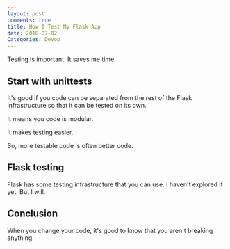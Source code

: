 ```yaml
---
layout: post
comments: true
title: How I Test My Flask App
date: 2018-07-02
Categories: Devop
---
```


Testing is important. It saves me time.

## Start with unittests
It's good if you code can be separated from the rest of the Flask infrastructure so that it can be tested on its own. 

It means you code is modular.

It makes testing easier.

So, more testable code is often better code. 

## Flask testing
Flask has some testing infrastructure that you can use. I haven't explored it yet. But I will.

## Conclusion
When you change your code, it's good to know that you aren't breaking anything.
